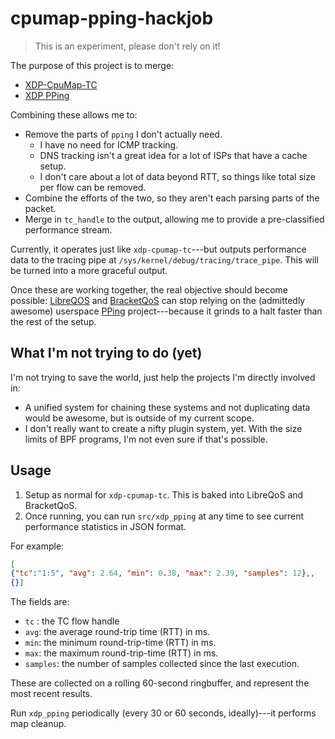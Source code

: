 # cpumap-pping-hackjob

> This is an experiment, please don't rely on it!

The purpose of this project is to merge:

* [XDP-CpuMap-TC](https://github.com/xdp-project/xdp-cpumap-tc)
* [XDP PPing](https://github.com/xdp-project/bpf-examples/tree/master/pping)

Combining these allows me to:

* Remove the parts of `pping` I don't actually need.
    * I have no need for ICMP tracking.
    * DNS tracking isn't a great idea for a lot of ISPs that have a cache setup.
    * I don't care about a lot of data beyond RTT, so things like total size per flow can be removed.
* Combine the efforts of the two, so they aren't each parsing parts of the packet.
* Merge in `tc_handle` to the output, allowing me to provide a pre-classified performance stream.

Currently, it operates just like `xdp-cpumap-tc`---but outputs performance data to the tracing
pipe at `/sys/kernel/debug/tracing/trace_pipe`. This will be turned into a more graceful output.

Once these are working together, the real objective should become possible: [LibreQOS](https://github.com/rchac/LibreQoS)
and [BracketQoS](https://github.com/thebracket/bqos-oss) can stop relying on the (admittedly awesome)
userspace [PPing](https://github.com/pollere/pping) project---because it grinds to a halt faster than
the rest of the setup.

## What I'm not trying to do (yet)

I'm not trying to save the world, just help the projects I'm directly involved in:

*  A unified system for chaining these systems and not duplicating data would be awesome, but is outside of my current scope.
* I don't really want to create a nifty plugin system, yet. With the size limits of BPF programs, I'm not even sure if that's possible.

## Usage

1. Setup as normal for `xdp-cpumap-tc`. This is baked into LibreQoS and BracketQoS.
2. Once running, you can run `src/xdp_pping` at any time to see current performance statistics in JSON format.

For example:

```json
[
{"tc":"1:5", "avg": 2.64, "min": 0.38, "max": 2.39, "samples": 12},,
{}]
```

The fields are:

* `tc` : the TC flow handle
* `avg`: the average round-trip time (RTT) in ms.
* `min`: the minimum round-trip-time (RTT) in ms.
* `max`: the maximum round-trip-time (RTT) in ms.
* `samples`: the number of samples collected since the last execution.

These are collected on a rolling 60-second ringbuffer, and represent the most recent results.

Run `xdp_pping` periodically (every 30 or 60 seconds, ideally)---it performs map cleanup.
